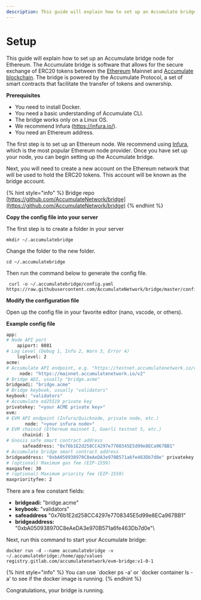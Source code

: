 ```yaml
---
description: This guide will explain how to set up an Accumulate bridge node for Ethereum.
---
```


# Setup

This guide will explain how to set up an Accumulate bridge node for Ethereum. The Accumulate bridge is software that allows for the secure exchange of ERC20 tokens between the [Ethereum](https://ethereum.org/en/developers/docs/) Mainnet and [Accumulate blockchain](https://accumulatenetwork.io/). The bridge is powered by the Accumulate Protocol, a set of smart contracts that facilitate the transfer of tokens and ownership.&#x20;

**Prerequisites**

* You need to install Docker.
* You need a basic understanding of Accumulate CLI.
* The bridge works only on a Linux OS.
* We recommend Infura (https://infura.io/).
* You need an Ethereum address.

The first step is to set up an Ethereum node. We recommend using [Infura](https://infura.io/), which is the most popular Ethereum node provider. Once you have set up your node, you can begin setting up the Accumulate bridge.&#x20;

Next, you will need to create a new account on the Ethereum network that will be used to hold the ERC20 tokens. This account will be known as the bridge account.

{% hint style="info" %}
Bridge repo [https://github.com/AccumulateNetwork/bridge](https://github.com/AccumulateNetwork/bridge)
{% endhint %}

**Copy the config file into your server**&#x20;

The first step is to create a folder in your server&#x20;

```
mkdir ~/.accumulatebridge
```

Change the folder to the new folder.

```
cd ~/.accumulatebridge
```

Then run the command below to generate the config file.

```
 curl -o ~/.accumulatebridge/config.yaml 
https://raw.githubusercontent.com/AccumulateNetwork/bridge/master/config.yaml.EXAMPLE
```

**Modify the configuration file**

Open up the config file in your favorite editor (nano, vscode, or others).

**Example config file**

```bash
app:  
# Node API port
    apiport: 8081  
# Log Level (Debug 1, Info 2, Warn 3, Error 4)
    loglevel: 2 
acme:  
# Accumulate API endpoint, e.g. "https://testnet.accumulatenetwork.io/v2"
     node: "https://mainnet.accumulatenetwork.io/v2" 
# Bridge ADI, usually "bridge.acme"
bridgeadi: "bridge.acme"   
# Bridge keybook, usually "validators"
keybook: "validators"   
# Accumulate ed25519 private key
privatekey: "<your ACME private key>" 
evm:  
# EVM API endpoint (Infura/Quicknode, private node, etc.)
       node: "<your infura node>"  
# EVM chainid (Ethereum mainnet 1, Goerli testnet 5, etc.)
      chainid: 1  
# Gnosis safe smart contract address
      safeaddress: "0x76b1E2d258CC4297e7708345E5d99e8ECa967BB1"  
# Accumulate bridge smart contract address
bridgeaddress: "0xbA050938970C8eAeDA3e970B571a6fe463Db7d0e" privatekey: "<your ETH private key>"  
# (optional) Maximum gas fee (EIP-1559)
maxgasfee: 30  
# (optional) Maximum priority fee (EIP-1559)
maxpriorityfee: 2
```

There are a few constant fields:

* **bridgeadi:** "bridge.acme"
* **keybook:** "validators"
* **safeaddress** "0x76b1E2d258CC4297e7708345E5d99e8ECa967BB1"
* &#x20; **bridgeaddress:** "0xbA050938970C8eAeDA3e970B571a6fe463Db7d0e"\


Next, run this command to start your Accumulate bridge:&#x20;

```
docker run -d --name accumulatebridge -v ~/.accumulatebridge:/home/app/values registry.gitlab.com/accumulatenetwork/evm-bridge:v1-0-1
```

{% hint style="info" %}
You can use \`docker ps -a' or \`docker container ls -a' to see if the docker image is running.&#x20;
{% endhint %}

&#x20;Congratulations, your bridge is running.

&#x20;

&#x20;
